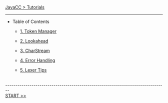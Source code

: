 [JavaCC > Tutorials](tutorials.md)

--------------------------------------------------------------------------------

*   Table of Contents

    *   [1. Token Manager](token-manager.md)

    *   [2. Lookahead](lookahead.md)

    *   [3. CharStream](charstream.md)

    *   [4. Error Handling](error-handling.md)

    *   [5. Lexer Tips](lexer-tips.md)

<br>
--------------------------------------------------------------------------------

<section class="nextButton"><a href="token-manager.md">START >></a></section>

<br>
